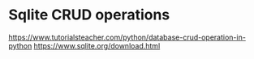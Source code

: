 # Sqlite CRUD operations
https://www.tutorialsteacher.com/python/database-crud-operation-in-python
https://www.sqlite.org/download.html

